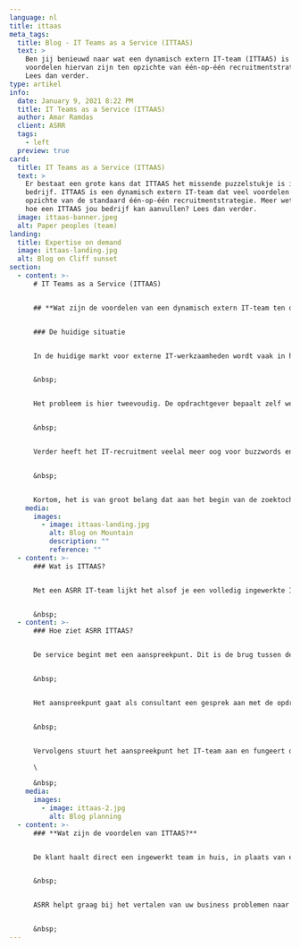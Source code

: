 ```yaml
---
language: nl
title: ittaas
meta_tags:
  title: Blog - IT Teams as a Service (ITTAAS)
  text: >
    Ben jij benieuwd naar wat een dynamisch extern IT-team (ITTAAS) is en wat de
    voordelen hiervan zijn ten opzichte van één-op-één recruitmentstrategie?
    Lees dan verder.
type: artikel
info:
  date: January 9, 2021 8:22 PM
  title: IT Teams as a Service (ITTAAS)
  author: Amar Ramdas
  client: ASRR
  tags:
    - left
  preview: true
card:
  title: IT Teams as a Service (ITTAAS)
  text: >
    Er bestaat een grote kans dat ITTAAS het missende puzzelstukje is in jouw
    bedrijf. ITTAAS is een dynamisch extern IT-team dat veel voordelen heeft ten
    opzichte van de standaard één-op-één recruitmentstrategie. Meer weten over
    hoe een ITTAAS jou bedrijf kan aanvullen? Lees dan verder. 
  image: ittaas-banner.jpeg
  alt: Paper peoples (team)
landing:
  title: Expertise on demand
  image: ittaas-landing.jpg
  alt: Blog on Cliff sunset
section:
  - content: >-
      # IT Teams as a Service (ITTAAS)


      ## **Wat zijn de voordelen van een dynamisch extern IT-team ten opzichte van een een-op-een recruitmentstrategie?**


      ### De huidige situatie


      In de huidige markt voor externe IT-werkzaamheden wordt vaak in hokjes gedacht. Een opdrachtgever klopt aan bij een recruitmentbureau en geeft aan welke competenties mogelijk nodig zijn voor een opdracht. De recruiter stelt op basis van deze input een opdrachtomschrijving op. Dit resulteert vaak in een eisenlijst waar developers op afknappen. Daarnaast is de eisenlijst niet representatief voor het uiteindelijke werk waardoor de juiste persoon niet op de juiste plek wordt geplaatst.


      &nbsp;


      Het probleem is hier tweevoudig. De opdrachtgever bepaalt zelf welke expertise nodig is, terwijl dit een zeer inhoudelijke vraag kan zijn. Daarom wordt vaak op voorhand al gekozen voor een verkeerde aanpak.


      &nbsp;


      Verder heeft het IT-recruitment veelal meer oog voor buzzwords en jarenlange ervaring, terwijl een goede developer zich eerder kenmerkt door groeipotentie en aanpassingsvermogen. Deze zaken komen naar voren naarmate developers in teamverband werken en zichzelf ontwikkelen. De huidige factoren garanderen niet altijd een goede match. IT’ers worden afgeschrikt door opdrachten waarin de technische eisen niet kloppen of waarin veel termen worden aangehaald die niets te maken hebben met de technologie of de opdracht. Opdrachtgevers en inhuurkrachten spreken daardoor vaak een andere taal.


      &nbsp;


      Kortom, het is van groot belang dat aan het begin van de zoektocht naar de juiste expertise technische kennis wordt toegepast. Dit is volgens ons dé oplossing: IT Teams as a Service.
    media:
      images:
        - image: ittaas-landing.jpg
          alt: Blog on Mountain
          description: ""
          reference: ""
  - content: >-
      ### Wat is ITTAAS?


      Met een ASRR IT-team lijkt het alsof je een volledig ingewerkte IT-afdeling tijdelijk aan jouw bedrijf toevoegt. Hierbij hoeft de klant zich niet druk te maken over of-je-wel-of-niet de juiste expertises hebt aangenomen. De modulaire aanpak van ASRR combineert de snelheid en solide bouw van een gestandaardiseerde aanpak, met alle voordelen van een ‘cutting edge’ applicatie op maat.


      &nbsp;
  - content: >-
      ### Hoe ziet ASRR ITTAAS?


      De service begint met een aanspreekpunt. Dit is de brug tussen de Business en het IT. Het aanspreekpunt moet inhoudelijke kennis hebben, maar ook kunnen relativeren en begrijpen wat belangrijk is voor een opdrachtgever. Communicatie, kennis en begrip zijn dus essentieel.


      &nbsp;


      Het aanspreekpunt gaat als consultant een gesprek aan met de opdrachtgever. Hierbij wordt geanalyseerd hoe het huidige proces in het bedrijf verloopt, wat de knelpunten zijn en wat de technische oplossing hiervoor is.


      &nbsp;


      Vervolgens stuurt het aanspreekpunt het IT-team aan en fungeert daarbij als product owner. Het bewaken van de wensen van de klant staat hier centraal. Het IT-team bestaat uit developers met verschillende expertises. De samenstelling van het team is dynamisch en gebaseerd op de opdracht. De ene keer bestaat die uit een volledig front-end team, de andere keer ligt de focus meer op back-end, etcetera. Dit voorkomt onnodige overhead en zorgt voor de juiste expertise op de juiste plek.\

      \

      &nbsp;
    media:
      images:
        - image: ittaas-2.jpg
          alt: Blog planning
  - content: >-
      ### **Wat zijn de voordelen van ITTAAS?**


      De klant haalt direct een ingewerkt team in huis, in plaats van een set aan losse spelers. Dit zorgt voor besparing op het gebied van recruitment- en inwerkkosten. Het probleem wordt van het begin af aan begeleid door een specialist waardoor de visie van de klant goed vertaald kan worden naar een werkend eindproduct. De klant wordt hierbij volledig ontzorgd. Daarnaast vertaalt een centraal aanspreekpunt de technische vraagstukken naar een voor de klant begrijpelijke taal, zodat executieve beslissingen kunnen worden gemaakt over belangrijke aspecten binnen het proces. Tot slot bestaat het IT-team uit bijzondere individuen die complexe vraagstukken voor andere klanten hebben opgelost. Zij gebruiken hun expertise en ervaring bij het ontwikkelen van uw applicaties.


      &nbsp;


      ASRR helpt graag bij het vertalen van uw business problemen naar IT-oplossingen met behulp van een dynamisch schaalbaar ITTAAS.


      &nbsp;
---
```

